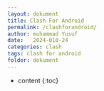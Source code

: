 ```yaml
---
layout: dokument
title: Clash For Android
permalink: /clashforandroid/
author: muhammad Yusuf
date:   2024-010-24
categories: clash
tags: clash for android
folder: dokument
---
```


* content
{:toc}